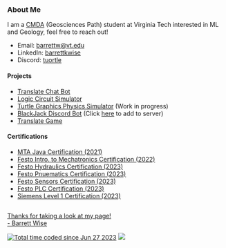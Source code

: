 <!-- About -->
<h3> About Me </h4>
<p> 
I am a <a href="https://data.science.vt.edu/programs/cmda.html">CMDA</a> (Geosciences Path) student at Virginia Tech interested in ML and Geology, feel free to reach out!
<!-- Contact Methods -->
<ul>
  <li>Email: <a href="mailto:barrettw@vt.edu">barrettw@vt.edu</a></li>
  <li>LinkedIn: <a href="https://www.linkedin.com/in/barrettkwise">barrettkwise</a></li>
  <li>Discord: <a href="https://discordapp.com/users/358636454601031681">tuortle</a></li>
</ul>
</p>

<!-- Projects -->
<h4> Projects </h4>
<ul>
  <li><a href="https://github.com/turt1edman/translatechatbot">Translate Chat Bot</a></li>
  <li><a href="https://github.com/turt1edman/circuitsim">Logic Circuit Simulator</a></li>
  <li><a href="https://github.com/barrettkwise/ballsimulator">Turtle Graphics Physics Simulator</a> (Work in progress)</li>
  <li><a href="https://github.com/turt1edman/BlackJack-Bot">BlackJack Discord Bot</a> (Click <a href="https://bit.ly/3Jg0H3q">here</a> to add to server)</li>
  <li><a href="https://github.com/turt1edman/translategame">Translate Game</a></li>
</ul>

<!-- Certifications -->
<h4> Certifications </h4>
<ul>
  <li><a href="https://github.com/barrettkwise/barrettkwise/blob/main/Barrett_Wise_MTA_Java.pdf">MTA Java Certification (2021)</a></li>
  <li><a href="https://github.com/barrettkwise/barrettkwise/blob/main/Intro_to_Mecha.pdf">Festo Intro. to Mechatronics Certification (2022)</a></li>
  <li><a href="https://github.com/barrettkwise/barrettkwise/blob/main/Hydraulics.pdf">Festo Hydraulics Certification (2023)</a></li>
  <li><a href="https://github.com/barrettkwise/barrettkwise/blob/main/Pnuematics.pdf">Festo Pnuematics Certification (2023)</a></li>
  <li><a href="https://github.com/barrettkwise/barrettkwise/blob/main/Sensors.pdf">Festo Sensors Certification (2023)</a></li>
  <li><a href="https://github.com/barrettkwise/barrettkwise/blob/main/PLC.pdf">Festo PLC Certification (2023)</a></li>
  <li><a href="https://github.com/barrettkwise/barrettkwise/blob/main/Siemens%20Level%201.pdf">Siemens Level 1 Certification (2023)</li>  
</ul>

<h2></h2>
<!-- Conclusion -->
<footer>
<p> Thanks for taking a look at my page!<br> - Barrett Wise </p>
<a href="https://wakatime.com/@1b16b181-6ee3-4ee9-ad97-e0d64685ebfb"><img src="https://wakatime.com/badge/user/1b16b181-6ee3-4ee9-ad97-e0d64685ebfb.svg" alt="Total time coded since Jun 27 2023" /></a>
<a href=#><img src="[contributions.svg](https://github.com/barrettkwise/barrettkwise/blob/output/github-contribution-grid-snake.gif)"></a>
</footer>
